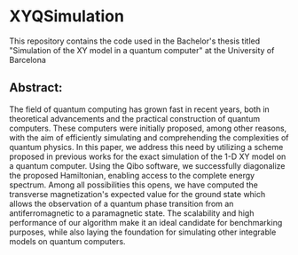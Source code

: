 # XYQSimulation
This repository contains the code used in the Bachelor's thesis titled "Simulation of the XY model in a quantum computer" at the University of Barcelona
## Abstract: 
The field of quantum computing has grown fast in recent years, both in theoretical advancements and the practical construction of quantum computers. These computers were initially proposed, among other reasons, with the aim of efficiently simulating and comprehending the complexities of quantum physics. In this paper, we address this need by utilizing a scheme proposed in previous works for the exact simulation of the 1-D XY model on a quantum computer. Using the Qibo software, we successfully diagonalize the proposed Hamiltonian, enabling access to the complete energy spectrum. Among all possibilities this opens, we have computed the transverse magnetization's expected value for the ground state which allows the observation of a quantum phase transition from an antiferromagnetic to a paramagnetic state. The scalability and high performance of our algorithm make it an ideal candidate for benchmarking purposes, while also laying the foundation for simulating other integrable models on quantum computers.
